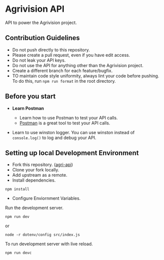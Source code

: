# Agrivision API

API to power the Agrivision project.

## **Contribution Guidelines**
-   Do not push directly to this repository.<br>
-   Please create a pull request, even if you have edit access.<br>
-   Do not leak your API keys.
-   Do not use the API for anything other than the Agrivision project.
-   Create a different branch for each feature/bugfix.
-   TO maintain code style uniformity, always lint your code before pushing. To do this, run `npm run format` in the root directory.

## Before you start

-   **Learn Postman**
    -   Learn how to use Postman to test your API calls.
    -   [Postman](https://www.getpostman.com/) is a great tool to test your API calls.

-   Learn to use winston logger. You can use winston instead of `console.log()` to log and debug your API.

## **Setting up local Development Environment**
-   Fork this repository. ([agri-api](https://github.com/AgriVision4U/agri-api))
-   Clone your fork locally.
-   Add upstream as a remote.
-   Install dependencies.

```
npm install
```

-   Configure Enviornment Variables.

Run the development server.

```
npm run dev
```

or

```
node -r dotenv/config src/index.js
```

To run development server with live reload.

```
npm run devc
```
